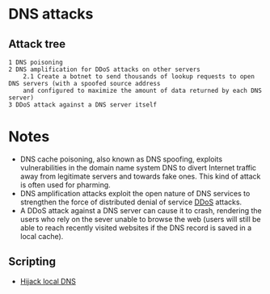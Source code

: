 # DNS attacks

## Attack tree

```text
1 DNS poisoning
2 DNS amplification for DDoS attacks on other servers
    2.1 Create a botnet to send thousands of lookup requests to open DNS servers (with a spoofed source address 
    and configured to maximize the amount of data returned by each DNS server)
3 DDoS attack against a DNS server itself 
```

# Notes

* DNS cache poisoning, also known as DNS spoofing, exploits vulnerabilities in the domain name system DNS to divert Internet traffic away from legitimate servers and towards fake ones. This kind of attack is often used for pharming.
* DNS amplification attacks exploit the open nature of DNS services to strengthen the force of distributed denial of service [DDoS](DDoS.md) attacks.
* A DDoS attack against a DNS server can cause it to crash, rendering the users who rely on the sever unable to browse the web (users will still be able to reach recently visited websites if the DNS record is saved in a local cache).

## Scripting

* [Hijack local DNS](https://github.com/tymyrddin/ymrir/tree/master/dns_spoofer)